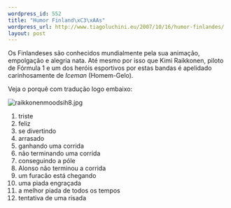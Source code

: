 ```yaml
--- 
wordpress_id: 552
title: "Humor Finland\xC3\xAAs"
wordpress_url: http://www.tiagoluchini.eu/2007/10/16/humor-finlandes/
layout: post
---
```

Os Finlandeses são conhecidos mundialmente pela sua animação, empolgação e alegria nata. Até mesmo por isso que Kimi Raikkonen, piloto de Fórmula 1 e um dos heróis esportivos por estas bandas é apelidado carinhosamente de <em>Iceman </em>(Homem-Gelo)<em>.</em>

Veja o porquê com tradução logo embaixo:

<img src="http://www.tiagoluchini.eu/wp-content/uploads/2007/10/raikkonenmoodsih8.jpg" alt="raikkonenmoodsih8.jpg" />
<ol>
	<li>triste</li>
	<li>feliz</li>
	<li>se divertindo</li>
	<li>arrasado</li>
	<li>ganhando uma corrida</li>
	<li>não terminando uma corrida</li>
	<li>conseguindo a póle</li>
	<li>Alonso não terminou a corrida</li>
	<li>um furacão está chegando</li>
	<li>uma piada engraçada</li>
	<li>a melhor piada de todos os tempos</li>
	<li>tentativa de uma risada</li>
</ol>
